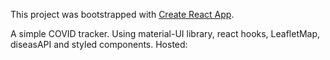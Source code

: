 This project was bootstrapped with [Create React App](https://github.com/facebook/create-react-app).

A simple COVID tracker. Using material-UI library, react hooks, LeafletMap, diseasAPI and styled components.
Hosted: 

